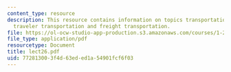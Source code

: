 ```yaml
---
content_type: resource
description: This resource contains information on topics transportation system components,
  traveler transportation and freight transportation.
file: https://ol-ocw-studio-app-production.s3.amazonaws.com/courses/1-201j-introduction-to-transportation-systems-fall-2006/772813003f4d63eded1a54901fcf6f03_lect26.pdf
file_type: application/pdf
resourcetype: Document
title: lect26.pdf
uid: 77281300-3f4d-63ed-ed1a-54901fcf6f03
---
```

